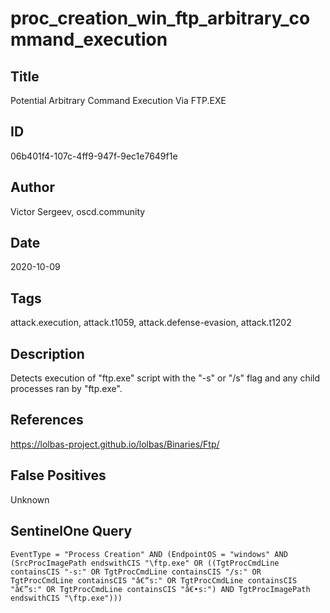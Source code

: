 # proc_creation_win_ftp_arbitrary_command_execution

## Title
Potential Arbitrary Command Execution Via FTP.EXE

## ID
06b401f4-107c-4ff9-947f-9ec1e7649f1e

## Author
Victor Sergeev, oscd.community

## Date
2020-10-09

## Tags
attack.execution, attack.t1059, attack.defense-evasion, attack.t1202

## Description
Detects execution of "ftp.exe" script with the "-s" or "/s" flag and any child processes ran by "ftp.exe".

## References
https://lolbas-project.github.io/lolbas/Binaries/Ftp/

## False Positives
Unknown

## SentinelOne Query
```
EventType = "Process Creation" AND (EndpointOS = "windows" AND (SrcProcImagePath endswithCIS "\ftp.exe" OR ((TgtProcCmdLine containsCIS "-s:" OR TgtProcCmdLine containsCIS "/s:" OR TgtProcCmdLine containsCIS "â€“s:" OR TgtProcCmdLine containsCIS "â€”s:" OR TgtProcCmdLine containsCIS "â€•s:") AND TgtProcImagePath endswithCIS "\ftp.exe")))

```